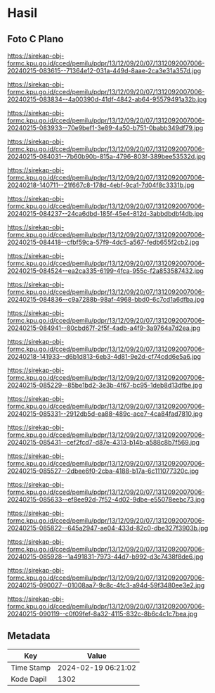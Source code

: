 # Hasil

## Foto C Plano

https://sirekap-obj-formc.kpu.go.id/cced/pemilu/pdpr/13/12/09/20/07/1312092007006-20240215-083615--71364e12-031a-449d-8aae-2ca3e31a357d.jpg

https://sirekap-obj-formc.kpu.go.id/cced/pemilu/pdpr/13/12/09/20/07/1312092007006-20240215-083834--4a00390d-41df-4842-ab64-95579491a32b.jpg

https://sirekap-obj-formc.kpu.go.id/cced/pemilu/pdpr/13/12/09/20/07/1312092007006-20240215-083933--70e9bef1-3e89-4a50-b751-0babb349df79.jpg

https://sirekap-obj-formc.kpu.go.id/cced/pemilu/pdpr/13/12/09/20/07/1312092007006-20240215-084031--7b60b90b-815a-4796-803f-389bee53532d.jpg

https://sirekap-obj-formc.kpu.go.id/cced/pemilu/pdpr/13/12/09/20/07/1312092007006-20240218-140711--21f667c8-178d-4ebf-9ca1-7d04f8c3331b.jpg

https://sirekap-obj-formc.kpu.go.id/cced/pemilu/pdpr/13/12/09/20/07/1312092007006-20240215-084237--24ca6dbd-185f-45e4-812d-3abbdbdbf4db.jpg

https://sirekap-obj-formc.kpu.go.id/cced/pemilu/pdpr/13/12/09/20/07/1312092007006-20240215-084418--cfbf59ca-57f9-4dc5-a567-fedb655f2cb2.jpg

https://sirekap-obj-formc.kpu.go.id/cced/pemilu/pdpr/13/12/09/20/07/1312092007006-20240215-084524--ea2ca335-6199-4fca-955c-f2a853587432.jpg

https://sirekap-obj-formc.kpu.go.id/cced/pemilu/pdpr/13/12/09/20/07/1312092007006-20240215-084836--c9a7288b-98af-4968-bbd0-6c7cd1a6dfba.jpg

https://sirekap-obj-formc.kpu.go.id/cced/pemilu/pdpr/13/12/09/20/07/1312092007006-20240215-084941--80cbd67f-2f5f-4adb-a4f9-3a9764a7d2ea.jpg

https://sirekap-obj-formc.kpu.go.id/cced/pemilu/pdpr/13/12/09/20/07/1312092007006-20240218-141933--d6b1d813-6eb3-4d81-9e2d-cf74cdd6e5a6.jpg

https://sirekap-obj-formc.kpu.go.id/cced/pemilu/pdpr/13/12/09/20/07/1312092007006-20240215-085229--85be1bd2-3e3b-4f67-bc95-1deb8d13dfbe.jpg

https://sirekap-obj-formc.kpu.go.id/cced/pemilu/pdpr/13/12/09/20/07/1312092007006-20240215-085331--2912db5d-ea88-489c-ace7-4ca84fad7810.jpg

https://sirekap-obj-formc.kpu.go.id/cced/pemilu/pdpr/13/12/09/20/07/1312092007006-20240215-085431--cef2fcd7-d87e-4313-b14b-a588c8b7f569.jpg

https://sirekap-obj-formc.kpu.go.id/cced/pemilu/pdpr/13/12/09/20/07/1312092007006-20240215-085527--2dbee6f0-2cba-4188-b17a-6c111077320c.jpg

https://sirekap-obj-formc.kpu.go.id/cced/pemilu/pdpr/13/12/09/20/07/1312092007006-20240215-085633--ef8ee92d-7f52-4d02-9dbe-e55078eebc73.jpg

https://sirekap-obj-formc.kpu.go.id/cced/pemilu/pdpr/13/12/09/20/07/1312092007006-20240215-085822--645a2947-ae04-433d-82c0-dbe327f3903b.jpg

https://sirekap-obj-formc.kpu.go.id/cced/pemilu/pdpr/13/12/09/20/07/1312092007006-20240215-085928--1a491831-7973-44d7-b992-d3c7438f8de6.jpg

https://sirekap-obj-formc.kpu.go.id/cced/pemilu/pdpr/13/12/09/20/07/1312092007006-20240215-090027--01008aa7-9c8c-4fc3-a94d-59f3480ee3e2.jpg

https://sirekap-obj-formc.kpu.go.id/cced/pemilu/pdpr/13/12/09/20/07/1312092007006-20240215-090119--c0f09fef-8a32-4115-832c-8b6c4c1c7bea.jpg


## Metadata

| Key        | Value               |
| ---------- | ------------------- |
| Time Stamp | 2024-02-19 06:21:02 |
| Kode Dapil | 1302                |




